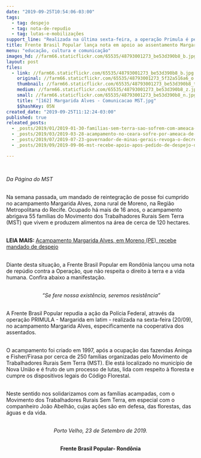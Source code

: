 ```yaml
---
date: "2019-09-25T10:54:06-03:00"
tags:
  - tag: despejo
  - tag: nota-de-repudio
  - tag: lutas-e-mobilizações
support_line: "Realizada na última sexta-feira, a operação Primula é perseguição política a acampamento histórico do MST"
title: Frente Brasil Popular lança nota em apoio ao assentamento Margarida Alves
menu: "educação, cultura e comunicação"
images_hd: //farm66.staticflickr.com/65535/48793001273_be53d390b8_b.jpg
layout: post
files:
  - link: //farm66.staticflickr.com/65535/48793001273_be53d390b8_b.jpg
    original: //farm66.staticflickr.com/65535/48793001273_5f32a516a6_o.jpg
    thumbnail: //farm66.staticflickr.com/65535/48793001273_be53d390b8_t.jpg
    medium: //farm66.staticflickr.com/65535/48793001273_be53d390b8_z.jpg
    small: //farm66.staticflickr.com/65535/48793001273_be53d390b8_n.jpg
    title: "[162] Margarida Alves - Comunicacao MST.jpg"
    $$hashKey: 05N
created_date: "2019-09-25T11:12:24-03:00"
published: true
releated_posts:
  - _posts/2019/01/2019-01-30-familias-sem-terra-sao-sofrem-com-ameaca-de-despejo-em-tocantis.md
  - _posts/2019/03/2019-03-28-acampamento-no-ceara-sofre-por-ameaca-de-despejo.md
  - _posts/2019/07/2019-07-23-governador-de-minas-gerais-revoga-o-decreto-de-desapropriacao-da-antiga-usina-ariadnopolis.md
  - _posts/2019/09/2019-09-06-mst-recebe-apoio-apos-pedido-de-despejo-do-centro-de-formacao-paulo-freire.md

---
```

<p>&nbsp;</p>

<p><em>Da P&aacute;gina do MST</em></p>

<p><br />
Na semana passada, um mandado de reintegra&ccedil;&atilde;o de posse foi&nbsp;cumprido no acampamento Margarida Alves, zona rural de Moreno, na Regi&atilde;o Metropolitana do Recife. Ocupado h&aacute; mais de 16 anos, o acampamento abrigava 55 fam&iacute;lias do Movimento dos Trabalhadores Rurais Sem Terra (MST) que vivem e produzem alimentos na &aacute;rea de cerca de 120 hectares.&nbsp;</p>

<p><br />
<strong>LEIA MAIS: </strong><a href="https://www.mst.org.br/2019/09/19/acampamento-margarida-alves-em-moreno-pe-recebe-mandado-de-despejo.html" target="_blank">Acampamento Margarida Alves, em Moreno (PE), recebe mandado de despejo</a></p>

<p><br />
​Diante desta situa&ccedil;&atilde;o, a Frente Brasil Popular em Rond&ocirc;nia lan&ccedil;ou uma nota de rep&uacute;dio contra a Opera&ccedil;&atilde;o, que n&atilde;o respeita o direito &agrave; terra e a vida humana. Confira abaixo a manifesta&ccedil;&atilde;o.</p>

<p style="text-align: center;"><br />
<em>&nbsp;&ldquo;Se fere nossa exist&ecirc;ncia, seremos resist&ecirc;ncia&rdquo;</em></p>

<p><br />
A Frente Brasil Popular repudia a a&ccedil;&atilde;o da Pol&iacute;cia Federal, atrav&eacute;s da opera&ccedil;&atilde;o PRIMULA - Margarida em latim - realizada na sexta-feira (20/09), no acampamento Margarida Alves, especificamente na cooperativa dos assentados.</p>

<p><br />
O acampamento foi criado em 1997, ap&oacute;s a ocupa&ccedil;&atilde;o das fazendas Aninga e Fisher/Firasa por cerca de 250 fam&iacute;lias organizadas pelo Movimento de Trabalhadores Rurais Sem Terra (MST). Ele&nbsp;est&aacute; localizado&nbsp;no munic&iacute;pio de Nova Uni&atilde;o e &eacute; fruto de um processo de lutas, lida com respeito &agrave; floresta e cumpre os dispositivos legais do C&oacute;digo Florestal.</p>

<p><br />
Neste sentido nos solidarizamos com as fam&iacute;lias acampadas, com o Movimento dos Trabalhadores Rurais Sem Terra, em especial com o companheiro Jo&atilde;o Abelh&atilde;o, cujas a&ccedil;&otilde;es s&atilde;o em defesa, das florestas, das &aacute;guas e da vida.</p>

<p style="text-align: center;"><br />
<em>Porto Velho, 23 de Setembro de 2019.</em><br />
&nbsp;</p>

<p style="text-align: center;"><strong>Frente Brasil Popular- Rond&ocirc;nia</strong></p>
